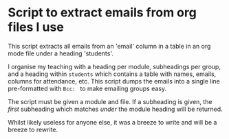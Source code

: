 # Script to extract emails from org files I use

This script extracts all emails from an 'email' column in a table in an org mode
file under a heading 'students'.

I organise my teaching with a heading per module, subheadings per group, and a
heading within `students` which contains a table with names, emails, columns for
attendance, etc.  This script dumps the emails into a single line pre-formatted
with `Bcc: ` to make emailing groups easy.

The script must be given a module and file.  If a subheading is given, the
*first* subheading which matches *under* the module heading will be returned.

Whilst likely useless for anyone else, it was a breeze to write and will be a
breeze to rewrite.
